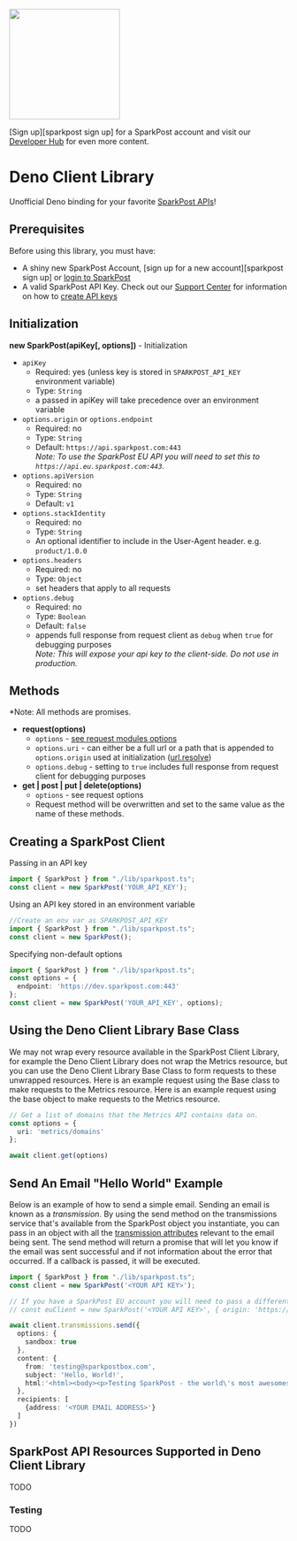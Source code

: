 <a href="https://www.sparkpost.com"><img src="https://www.sparkpost.com/sites/default/files/attachments/SparkPost_Logo_2-Color_Gray-Orange_RGB.svg" width="200px"/></a>

[Sign up][sparkpost sign up] for a SparkPost account and visit our [Developer Hub](https://developers.sparkpost.com) for even more content.

# Deno Client Library

Unofficial Deno binding for your favorite [SparkPost APIs](https://developers.sparkpost.com/api)!

## Prerequisites

Before using this library, you must have:

* A shiny new SparkPost Account, [sign up for a new account][sparkpost sign up] or [login to SparkPost](https://app.sparkpost.com/)
* A valid SparkPost API Key. Check out our [Support Center](https://support.sparkpost.com/) for information on how to [create API keys](https://support.sparkpost.com/customer/portal/articles/1933377-create-api-keys)

## Initialization
**new SparkPost(apiKey[, options])** - Initialization

* `apiKey`
    * Required: yes (unless key is stored in `SPARKPOST_API_KEY` environment variable)
    * Type: `String`
    * a passed in apiKey will take precedence over an environment variable
* `options.origin` or `options.endpoint`
    * Required: no
    * Type: `String`
    * Default: `https://api.sparkpost.com:443`<br/>
    *Note: To use the SparkPost EU API you will need to set this to `https://api.eu.sparkpost.com:443`.*
* `options.apiVersion`
    * Required: no
    * Type: `String`
    * Default: `v1`
* `options.stackIdentity`
    * Required: no
    * Type: `String`
    * An optional identifier to include in the User-Agent header. e.g. `product/1.0.0`
* `options.headers`
    * Required: no
    * Type: `Object`
    * set headers that apply to all requests
* `options.debug`
    * Required: no
    * Type: `Boolean`
    * Default: `false`
    * appends full response from request client as `debug` when `true` for debugging purposes<br/>
    *Note: This will expose your api key to the client-side. Do not use in production.*

## Methods

*Note: All methods are promises.

* **request(options)**
    * `options` - [see request modules options](https://github.com/mikeal/request#requestoptions-callback)
    * `options.uri` - can either be a full url or a path that is appended to `options.origin` used at initialization ([url.resolve](http://nodejs.org/api/url.html#url_url_resolve_from_to))
    * `options.debug` - setting to `true` includes full response from request client for debugging purposes
* **get | post | put | delete(options)**
    * `options` - see request options
    * Request method will be overwritten and set to the same value as the name of these methods.

## Creating a SparkPost Client

Passing in an API key
```ts
import { SparkPost } from "./lib/sparkpost.ts";
const client = new SparkPost('YOUR_API_KEY');
```

Using an API key stored in an environment variable
```ts
//Create an env var as SPARKPOST_API_KEY
import { SparkPost } from "./lib/sparkpost.ts";
const client = new SparkPost();
```

Specifying non-default options
```ts
import { SparkPost } from "./lib/sparkpost.ts";
const options = {
  endpoint: 'https://dev.sparkpost.com:443'
};
const client = new SparkPost('YOUR_API_KEY', options);
```

## Using the Deno Client Library Base Class

We may not wrap every resource available in the SparkPost Client Library, for example the Deno Client Library does not wrap the Metrics resource,
but you can use the Deno Client Library Base Class to form requests to these unwrapped resources. Here is an example request using the
Base class to make requests to the Metrics resource. Here is an example request using the base object to make requests to
the Metrics resource.

```ts
// Get a list of domains that the Metrics API contains data on.
const options = {
  uri: 'metrics/domains'
};

await client.get(options)
```

## Send An Email "Hello World" Example
Below is an example of how to send a simple email. Sending an email is known as a *transmission*. By using the send
method on the transmissions service that's available from the SparkPost object you instantiate, you can pass in an
object with all the [transmission attributes](https://developers.sparkpost.com/api/transmissions#header-transmission-attributes)
relevant to the email being sent. The send method will return a promise that will let you know if the email was sent
successful and if not information about the error that occurred. If a callback is passed, it will be executed.

```ts
import { SparkPost } from "./lib/sparkpost.ts";
const client = new SparkPost('<YOUR API KEY>');

// If you have a SparkPost EU account you will need to pass a different `origin` via the options parameter:
// const euClient = new SparkPost('<YOUR API KEY>', { origin: 'https://api.eu.sparkpost.com:443' });

await client.transmissions.send({
  options: {
    sandbox: true
  },
  content: {
    from: 'testing@sparkpostbox.com',
    subject: 'Hello, World!',
    html:'<html><body><p>Testing SparkPost - the world\'s most awesomest email service!</p></body></html>'
  },
  recipients: [
    {address: '<YOUR EMAIL ADDRESS>'}
  ]
})
```

## SparkPost API Resources Supported in Deno Client Library

TODO

### Testing

TODO
